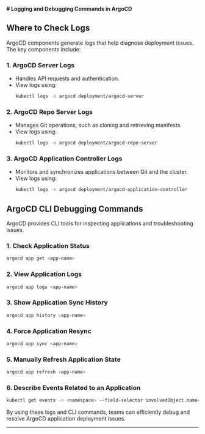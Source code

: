 **# Logging and Debugging Commands in ArgoCD**

## Where to Check Logs

ArgoCD components generate logs that help diagnose deployment issues. The key components include:

### **1. ArgoCD Server Logs**
- Handles API requests and authentication.
- View logs using:
  ```sh
  kubectl logs -n argocd deployment/argocd-server
  ```

### **2. ArgoCD Repo Server Logs**
- Manages Git operations, such as cloning and retrieving manifests.
- View logs using:
  ```sh
  kubectl logs -n argocd deployment/argocd-repo-server
  ```

### **3. ArgoCD Application Controller Logs**
- Monitors and synchronizes applications between Git and the cluster.
- View logs using:
  ```sh
  kubectl logs -n argocd deployment/argocd-application-controller
  ```

## ArgoCD CLI Debugging Commands

ArgoCD provides CLI tools for inspecting applications and troubleshooting issues.

### **1. Check Application Status**
```sh
argocd app get <app-name>
```

### **2. View Application Logs**
```sh
argocd app logs <app-name>
```

### **3. Show Application Sync History**
```sh
argocd app history <app-name>
```

### **4. Force Application Resync**
```sh
argocd app sync <app-name>
```

### **5. Manually Refresh Application State**
```sh
argocd app refresh <app-name>
```

### **6. Describe Events Related to an Application**
```sh
kubectl get events -n <namespace> --field-selector involvedObject.name=<app-name>
```

By using these logs and CLI commands, teams can efficiently debug and resolve ArgoCD application deployment issues.

---
